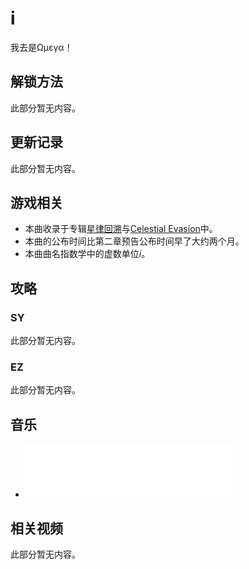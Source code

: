 # i

<div class="NoticeBoard">
  <p>我去是Ωμεγα！</p>
</div>

<script>
var parameter = {
    songName: 'i',
    alias: null,
    composer: '<a onclick="Jump(\'composerList#Omega\')">Ωμεγα</a>',
    duration: null,
    bpm: null,
    chapter: '<a onclick="Jump(\'chapterList#main-story-2\')">主线二·无尽回廊</a>',
    diff: {sy: null},
    notenum: {sy: null},
    charter: {sy: null}
    update: null,
    illust: '',
    illustrator: '<a onclick="Jump(\'illustratorList#they\')">they</a>'
};
songinfo(parameter);
</script>

<div id="songinfo"></div>

## 解锁方法

此部分暂无内容。

## 更新记录

此部分暂无内容。

## 游戏相关

- 本曲收录于专辑[星律回溯](https://www.bilibili.com/video/BV1dEGvzgEgT/)与[Celestial Evasion](https://www.bilibili.com/video/BV1pJNRzdE2e/)中。
- 本曲的公布时间比第二章预告公布时间早了大约两个月。
- 本曲曲名指数学中的虚数单位$i$。

## 攻略

### SY

此部分暂无内容。

### EZ

此部分暂无内容。

## 音乐

- <iframe frameborder="no" border="0" marginwidth="0" marginheight="0" width=330 height=86 src="//music.163.com/outchain/player?type=2&id=2717010221&auto=0&height=66"></iframe>

## 相关视频

此部分暂无内容。
